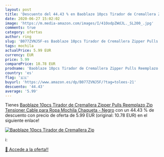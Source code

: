```yaml
---
layout: post
title: 'Descuento del 44.43 % en Baoblaze 10pcs Tirador de Cremallera Zip'
date: 2020-06-27 15:02:02
image: 'https://m.media-amazon.com/images/I/41OodpZWdJL._SL200_.jpg'
comments: true
category: ofertas
author: ring
slug: 'B077ZVNJ5F-es Baoblaze 10pcs Tirador de Cremallera Zipper Pulls...'
tags: mochila
actualPrice: 5.99 EUR
currency: EUR
price: 5.99
comparePrice: 10.78 EUR
prodname: 'Baoblaze 10pcs Tirador de Cremallera Zipper Pulls Reemplazo Zip Tensioner Cable para Ropa Mochila Chaqueta - Negro'
country: 'es'
flag: '🇪🇸'
buyurl: 'https://www.amazon.es/dp/B077ZVNJ5F/?tag=tolees-21'
descuento: '44.43'
average: '5.99'
---
```


Tienes [Baoblaze 10pcs Tirador de Cremallera Zipper Pulls Reemplazo Zip Tensioner Cable para Ropa Mochila Chaqueta - Negro](https://www.amazon.es/dp/B077ZVNJ5F/?tag=tolees-21) con un 44.43 % de descuento con precio de oferta de 5.99 EUR (original: 10.78 EUR) en el siguiente enlace!

[![Baoblaze 10pcs Tirador de Cremallera Zip](https://m.media-amazon.com/images/I/41OodpZWdJL._SL200_.jpg)](https://www.amazon.es/dp/B077ZVNJ5F/?tag=tolees-21)

ℹ️:


[🛒 Accede a la oferta!!](https://www.amazon.es/dp/B077ZVNJ5F/?tag=tolees-21)
